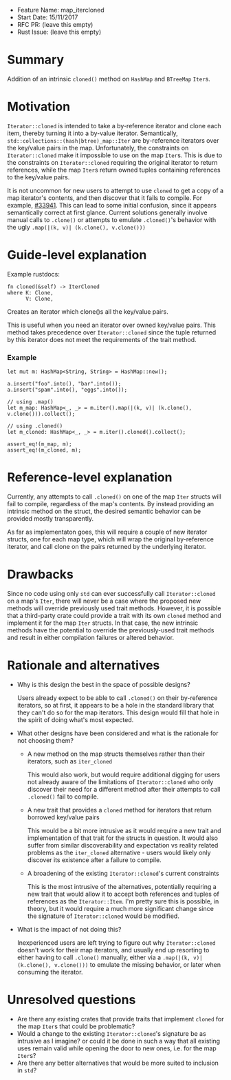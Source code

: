- Feature Name: map_itercloned
- Start Date: 15/11/2017
- RFC PR: (leave this empty)
- Rust Issue: (leave this empty)

# Summary
[summary]: #summary

Addition of an intrinsic `cloned()` method on `HashMap` and `BTreeMap` `Iter`s.

# Motivation
[motivation]: #motivation

`Iterator::cloned` is intended to take a by-reference iterator and clone each
item, thereby turning it into a by-value iterator. Semantically,
`std::collections::(hash|btree)_map::Iter` are by-reference iterators over
the key/value pairs in the map. Unfortunately, the constraints on
`Iterator::cloned` make it impossible to use on the map `Iter`s. This is due
to the constraints on `Iterator::cloned` requiring the original iterator to
return references, while the map `Iter`s return owned tuples containing
references to the key/value pairs.

It is not uncommon for new users to attempt to use `cloned` to get a copy of
a map iterator's contents, and then discover that it fails to compile. For
example, [#33941](https://github.com/rust-lang/rust/issues/33941). This can
lead to some initial confusion, since it appears semantically correct at
first glance. Current solutions generally involve manual calls to `.clone()`
or attempts to emulate `.cloned()`'s behavior with the ugly `.map(|(k, v)| (k.clone(), v.clone()))`

# Guide-level explanation
[guide-level-explanation]: #guide-level-explanation

Example rustdocs:

```
fn cloned(&self) -> IterCloned
where K: Clone,
      V: Clone,
```

Creates an iterator which clone()s all the key/value pairs.

This is useful when you need an iterator over owned key/value pairs. This
method takes precedence over `Iterator::cloned` since the tuple returned by
this iterator does not meet the requirements of the trait method.

### Example
```
let mut m: HashMap<String, String> = HashMap::new();

a.insert("foo".into(), "bar".into());
a.insert("spam".into(), "eggs".into());

// using .map()
let m_map: HashMap<_, _> = m.iter().map(|(k, v)| (k.clone(), v.clone())).collect();

// using .cloned()
let m_cloned: HashMap<_, _> = m.iter().cloned().collect();

assert_eq!(m_map, m);
assert_eq!(m_cloned, m);
```

# Reference-level explanation
[reference-level-explanation]: #reference-level-explanation

Currently, any attempts to call `.cloned()` on one of the map `Iter` structs
will fail to compile, regardless of the map's contents. By instead providing
an intrinsic method on the struct, the desired semantic behavior can be
provided mostly transparently.

As far as implementaton goes, this will require a couple of new iterator
structs, one for each map type, which will wrap the original by-reference
iterator, and call clone on the pairs returned by the underlying iterator.

# Drawbacks
[drawbacks]: #drawbacks

Since no code using only `std` can ever successfully call `Iterator::cloned`
on a map's `Iter`, there will never be a case where the proposed new methods
will override previously used trait methods. However, it is possible that a
third-party crate could provide a trait with its own `cloned` method and
implement it for the map `Iter` structs. In that case, the new intrinsic
methods have the potential to override the previously-used trait methods and
result in either compilation failures or altered behavior.

# Rationale and alternatives
[alternatives]: #alternatives

- Why is this design the best in the space of possible designs?

    Users already expect to be able to call `.cloned()` on their by-reference
    iterators, so at first, it appears to be a hole in the standard library
    that they can't do so for the map iterators. This design would fill that
    hole in the spirit of doing what's most expected.

- What other designs have been considered and what is the rationale for not choosing them?

    - A new method on the map structs themselves rather than their iterators, such as `iter_cloned`

        This would also work, but would require additional digging for users
        not already aware of the limitations of `Iterator::cloned` who only
        discover their need for a different method after their attempts to
        call `.cloned()` fail to compile.

    - A new trait that provides a `cloned` method for iterators that return
    borrowed key/value pairs

        This would be a bit more intrusive as it would require a new trait
        and implementation of that trait for the structs in question. It
        would also suffer from similar discoverability and expectation vs
        reality related problems as the `iter_cloned` alternative - users
        would likely only discover its existence after a failure to compile.

    - A broadening of the existing `Iterator::cloned`'s current constraints

        This is the most intrusive of the alternatives, potentially requiring
        a new trait that would allow it to accept both references and tuples
        of references as the `Iterator::Item`. I'm pretty sure this is
        possible, in theory, but it would require a much more significant
        change since the signature of `Iterator::cloned` would be modified.

- What is the impact of not doing this?

    Inexperienced users are left trying to figure out why `Iterator::cloned`
    doesn't work for their map iterators, and usually end up resorting to
    either having to call `.clone()` manually, either via a `.map(|(k, v)|
    (k.clone(), v.clone()))` to emulate the missing behavior, or later when
    consuming the iterator.

# Unresolved questions
[unresolved]: #unresolved-questions

- Are there any existing crates that provide traits that implement `cloned` for the map `Iter`s that could be problematic?
- Would a change to the existing `Iterator::cloned`'s signature be as intrusive as I imagine? or could it be done in such a way that all existing uses remain valid while opening the door to new ones, i.e. for the map `Iter`s?
- Are there any better alternatives that would be more suited to inclusion in `std`?
